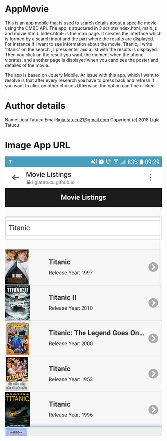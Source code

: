 # AppMovie

This is an app mobile that is used to search details about a specific movie using the OMBD API. The app is structured in 3 scripts(index.html, main.js and movie.html).
Index.html- is the main page. It creates the interface which is formed by a search input and the part where the results are displayed. For instance if I want to see information about the movie, Titanic, I write 'titanic' on the search , I press enter and a list with the results is displayed. Then you click on the result you want, the moment when the phone vibrates, and another page is displayed when you cand see the poster and detailes of the movie. 

The app is based on Jquery Mobile. 
An issue with this app, which I want to resolve is that after every research you have to press back and refresh if you want to click on other choices.Otherwise, the option can't be clicked.

# Author details
Name:Ligia Tatucu
Email:ligia.tatucu21@gmail.com
Copyright (c) 2018 Ligia Tatucu

# Image App URL
![alt text](https://github.com/ligiatatucu/ligiatatucu.github.io/blob/master/MobileApp.png "Image Movie App")
